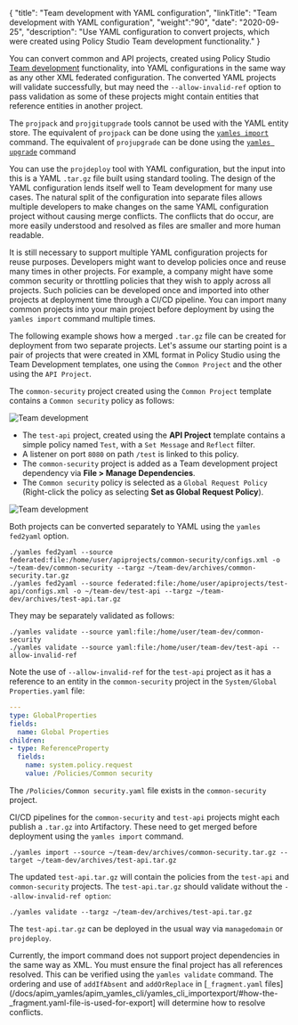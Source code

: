 {
"title": "Team development with YAML configuration",
"linkTitle": "Team development with YAML configuration",
"weight":"90",
"date": "2020-09-25",
"description": "Use YAML configuration to convert projects, which were created using Policy Studio Team development functionality."
}

You can convert common and API projects, created using Policy Studio [Team development](/docs/apigtw_devops/team_dev_practices/#enable-team-development-in-policy-studio) functionality, into YAML configurations in the same way as any other XML federated configuration. The converted YAML projects will validate successfully, but may need the `--allow-invalid-ref` option to pass validation as some of these projects might contain entities that reference entities in another project.

The `projpack` and `projgitupgrade` tools cannot be used with the YAML entity store. The equivalent of `projpack` can be done using the [`yamles import`](/docs/apim_yamles/apim_yamles_cli/yamles_cli_importexport/#import-a-yaml-configuration-into-another-yaml-configuration) command. The equivalent of `projupgrade` can be done using the [`yamles upgrade`](/docs/apim_yamles/apim_yamles_cli/yamles_cli_upgrade) command

You can use the `projdeploy` tool with YAML configuration, but the input into this is a YAML `.tar.gz` file built using standard tooling. The design of the YAML configuration lends itself well to Team development for many use cases. The natural split of the configuration into separate files allows multiple developers to make changes on the same YAML configuration project without causing merge conflicts. The conflicts that do occur, are more easily understood and resolved as files are smaller and more human readable.

It is still necessary to support multiple YAML configuration projects for reuse purposes. Developers might want to develop policies once and reuse many times in other projects. For example, a company might have some common security or throttling policies that they wish to apply across all projects. Such policies can be developed once and imported into other projects at deployment time through a CI/CD pipeline. You can import many common projects into your main project before deployment by using the `yamles import` command multiple times.

The following example shows how a merged `.tar.gz` file can be created for deployment from two separate projects. Let's assume our starting point is a pair of projects that were created in XML format in Policy Studio using the Team Development templates, one using the `Common Project` and the other using the `API Project`.

The `common-security` project created using the `Common Project` template contains a `Common security` policy as follows:

![Team development](/Images/apim_yamles/yamles_team_dev.png)

* The `test-api` project, created using the **API Project** template contains a simple policy named `Test`, with a `Set Message` and `Reflect` filter.
* A listener on port `8080` on path `/test` is linked to this policy.
* The `common-security` project is added as a Team development project dependency via **File > Manage Dependencies**.
* The `Common security` policy is selected as a `Global Request Policy` (Right-click the policy as selecting **Set as Global Request Policy**).

![Team development](/Images/apim_yamles/yamles_team_dev_2.png)

Both projects can be converted separately to YAML using the `yamles fed2yaml` option.

```
./yamles fed2yaml --source federated:file:/home/user/apiprojects/common-security/configs.xml -o ~/team-dev/common-security --targz ~/team-dev/archives/common-security.tar.gz
./yamles fed2yaml --source federated:file:/home/user/apiprojects/test-api/configs.xml -o ~/team-dev/test-api --targz ~/team-dev/archives/test-api.tar.gz
```

They may be separately validated as follows:

```
./yamles validate --source yaml:file:/home/user/team-dev/common-security
./yamles validate --source yaml:file:/home/user/team-dev/test-api --allow-invalid-ref
```

Note the use of `--allow-invalid-ref` for the `test-api` project as it has a reference to an entity in the `common-security` project in the `System/Global Properties.yaml` file:

```yaml
---
type: GlobalProperties
fields:
  name: Global Properties
children:
- type: ReferenceProperty
  fields:
    name: system.policy.request
    value: /Policies/Common security
```

The `/Policies/Common security.yaml` file exists in the `common-security` project.

CI/CD pipelines for the `common-security` and `test-api` projects might each publish a `.tar.gz` into Artifactory. These need to get merged before deployment using the `yamles import` command.

```
./yamles import --source ~/team-dev/archives/common-security.tar.gz --target ~/team-dev/archives/test-api.tar.gz
```

The updated `test-api.tar.gz` will contain the policies from the `test-api` and `common-security` projects. The `test-api.tar.gz` should validate without the `--allow-invalid-ref option`:

```
./yamles validate --targz ~/team-dev/archives/test-api.tar.gz
```

The `test-api.tar.gz` can be deployed in the usual way via `managedomain` or `projdeploy`.

Currently, the import command does not support project dependencies in the same way as XML. You must ensure the final project has all references resolved. This can be verified using the `yamles validate` command. The ordering and use of `addIfAbsent` and `addOrReplace` in [`_fragment.yaml` files](/docs/apim_yamles/apim_yamles_cli/yamles_cli_importexport/#how-the-_fragment.yaml-file-is-used-for-export] will determine how to resolve conflicts.
